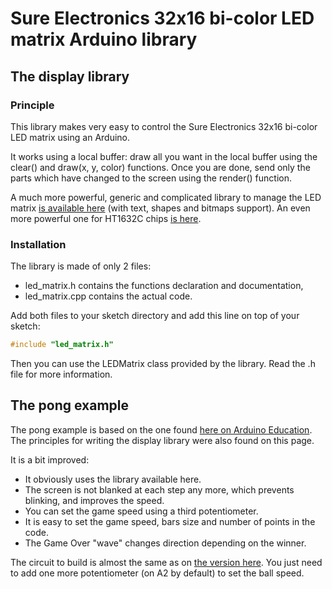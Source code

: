 # Sure Electronics 32x16 bi-color LED matrix Arduino library

## The display library

### Principle

This library makes very easy to control the Sure Electronics 32x16 bi-color LED matrix using an Arduino.

It works using a local buffer: draw all you want in the local buffer using the clear() and draw(x, y, color) functions. Once you are done, send only the parts which have changed to the screen using the render() function.

A much more powerful, generic and complicated library to manage the LED matrix [is available here](http://code.google.com/p/ht1632c/) (with text, shapes and bitmaps support). An even more powerful one for HT1632C chips [is here](https://github.com/gauravmm/HT1632-for-Arduino).

### Installation

The library is made of only 2 files:
 * led_matrix.h contains the functions declaration and documentation,
 * led_matrix.cpp contains the actual code.

Add both files to your sketch directory and add this line on top of your sketch:
```C
#include "led_matrix.h"
```
Then you can use the LEDMatrix class provided by the library. Read the .h file for more information.

## The pong example

The pong example is based on the one found [here on Arduino Education](http://scuola.arduino.cc/en/content/controlling-sure-electronics-3216-led-matrix-arduino-uno). The principles for writing the display library were also found on this page.

It is a bit improved:
* It obviously uses the library available here.
* The screen is not blanked at each step any more, which prevents blinking, and improves the speed.
* You can set the game speed using a third potentiometer.
* It is easy to set the game speed, bars size and number of points in the code.
* The Game Over "wave" changes direction depending on the winner.

The circuit to build is almost the same as on [the version here](http://scuola.arduino.cc/en/content/controlling-sure-electronics-3216-led-matrix-arduino-uno). You just need to add one more potentiometer (on A2 by default) to set the ball speed.